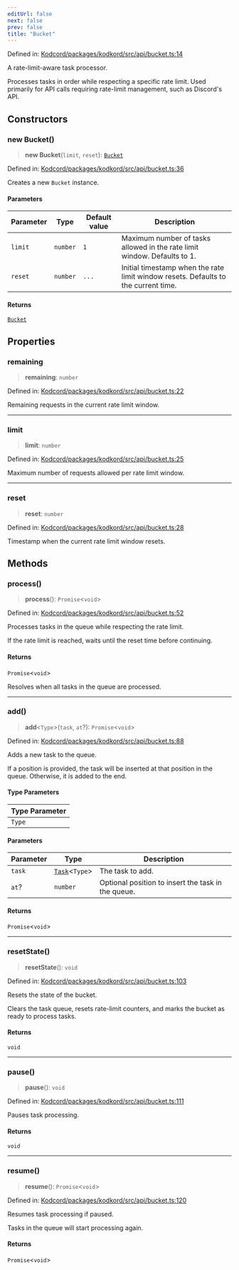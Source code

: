 ```yaml
---
editUrl: false
next: false
prev: false
title: "Bucket"
---
```


Defined in: [Kodcord/packages/kodkord/src/api/bucket.ts:14](https://github.com/KodekoStudios/Kodcord/blob/6ab19d75069161c7cd299514170ea69cc40eca30/packages/kodkord/src/api/bucket.ts#L14)

A rate-limit-aware task processor.

Processes tasks in order while respecting a specific rate limit. Used primarily for API calls requiring rate-limit management, such as Discord's API.

## Constructors

### new Bucket()

> **new Bucket**(`limit`, `reset`): [`Bucket`](/api-kodkord/classes/bucket/)

Defined in: [Kodcord/packages/kodkord/src/api/bucket.ts:36](https://github.com/KodekoStudios/Kodcord/blob/6ab19d75069161c7cd299514170ea69cc40eca30/packages/kodkord/src/api/bucket.ts#L36)

Creates a new `Bucket` instance.

#### Parameters

| Parameter | Type | Default value | Description |
| ------ | ------ | ------ | ------ |
| `limit` | `number` | `1` | Maximum number of tasks allowed in the rate limit window. Defaults to 1. |
| `reset` | `number` | `...` | Initial timestamp when the rate limit window resets. Defaults to the current time. |

#### Returns

[`Bucket`](/api-kodkord/classes/bucket/)

## Properties

### remaining

> **remaining**: `number`

Defined in: [Kodcord/packages/kodkord/src/api/bucket.ts:22](https://github.com/KodekoStudios/Kodcord/blob/6ab19d75069161c7cd299514170ea69cc40eca30/packages/kodkord/src/api/bucket.ts#L22)

Remaining requests in the current rate limit window.

***

### limit

> **limit**: `number`

Defined in: [Kodcord/packages/kodkord/src/api/bucket.ts:25](https://github.com/KodekoStudios/Kodcord/blob/6ab19d75069161c7cd299514170ea69cc40eca30/packages/kodkord/src/api/bucket.ts#L25)

Maximum number of requests allowed per rate limit window.

***

### reset

> **reset**: `number`

Defined in: [Kodcord/packages/kodkord/src/api/bucket.ts:28](https://github.com/KodekoStudios/Kodcord/blob/6ab19d75069161c7cd299514170ea69cc40eca30/packages/kodkord/src/api/bucket.ts#L28)

Timestamp when the current rate limit window resets.

## Methods

### process()

> **process**(): `Promise`\<`void`\>

Defined in: [Kodcord/packages/kodkord/src/api/bucket.ts:52](https://github.com/KodekoStudios/Kodcord/blob/6ab19d75069161c7cd299514170ea69cc40eca30/packages/kodkord/src/api/bucket.ts#L52)

Processes tasks in the queue while respecting the rate limit.

If the rate limit is reached, waits until the reset time before continuing.

#### Returns

`Promise`\<`void`\>

Resolves when all tasks in the queue are processed.

***

### add()

> **add**\<`Type`\>(`task`, `at`?): `Promise`\<`void`\>

Defined in: [Kodcord/packages/kodkord/src/api/bucket.ts:88](https://github.com/KodekoStudios/Kodcord/blob/6ab19d75069161c7cd299514170ea69cc40eca30/packages/kodkord/src/api/bucket.ts#L88)

Adds a new task to the queue.

If a position is provided, the task will be inserted at that position in the queue. Otherwise, it is added to the end.

#### Type Parameters

| Type Parameter |
| ------ |
| `Type` |

#### Parameters

| Parameter | Type | Description |
| ------ | ------ | ------ |
| `task` | [`Task`](/api-kodkord/type-aliases/task/)\<`Type`\> | The task to add. |
| `at`? | `number` | Optional position to insert the task in the queue. |

#### Returns

`Promise`\<`void`\>

***

### resetState()

> **resetState**(): `void`

Defined in: [Kodcord/packages/kodkord/src/api/bucket.ts:103](https://github.com/KodekoStudios/Kodcord/blob/6ab19d75069161c7cd299514170ea69cc40eca30/packages/kodkord/src/api/bucket.ts#L103)

Resets the state of the bucket.

Clears the task queue, resets rate-limit counters, and marks the bucket as ready to process tasks.

#### Returns

`void`

***

### pause()

> **pause**(): `void`

Defined in: [Kodcord/packages/kodkord/src/api/bucket.ts:111](https://github.com/KodekoStudios/Kodcord/blob/6ab19d75069161c7cd299514170ea69cc40eca30/packages/kodkord/src/api/bucket.ts#L111)

Pauses task processing.

#### Returns

`void`

***

### resume()

> **resume**(): `Promise`\<`void`\>

Defined in: [Kodcord/packages/kodkord/src/api/bucket.ts:120](https://github.com/KodekoStudios/Kodcord/blob/6ab19d75069161c7cd299514170ea69cc40eca30/packages/kodkord/src/api/bucket.ts#L120)

Resumes task processing if paused.

Tasks in the queue will start processing again.

#### Returns

`Promise`\<`void`\>
